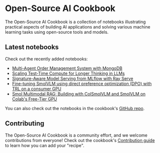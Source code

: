 # Open-Source AI Cookbook

The Open-Source AI Cookbook is a collection of notebooks illustrating practical aspects of building AI
applications and solving various machine learning tasks using open-source tools and models.

## Latest notebooks

Check out the recently added notebooks:

- [Multi-Agent Order Management System with MongoDB](mongodb_smolagents_multi_micro_agents)
- [Scaling Test-Time Compute for Longer Thinking in LLMs](search_and_learn)
- [Signature-Aware Model Serving from MLflow with Ray Serve](mlflow_ray_serve)
- [Fine-tuning SmolVLM using direct preference optimization (DPO) with TRL on a consumer GPU](fine_tuning_vlm_dpo_smolvlm_instruct)
- [Smol Multimodal RAG: Building with ColSmolVLM and SmolVLM on Colab's Free-Tier GPU](multimodal_rag_using_document_retrieval_and_smol_vlm)


You can also check out the notebooks in the cookbook's [GitHub repo](https://github.com/huggingface/cookbook).

## Contributing

The Open-Source AI Cookbook is a community effort, and we welcome contributions from everyone!
Check out the cookbook's [Contribution guide](https://github.com/huggingface/cookbook/blob/main/README.md) to learn
how you can add your "recipe".
